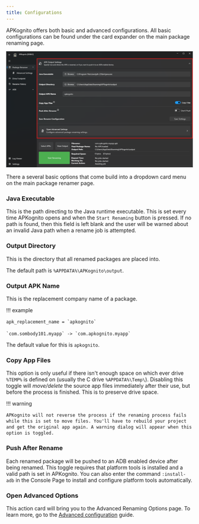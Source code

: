 ```yaml
---
title: Configurations
---
```


<!-- md:meta config | settings.json -->

APKognito offers both basic and advanced configurations. All basic configurations can be found under the card expander on the main package renaming page.

![basic configurations location](images/configurations/basic-configurations-location.png)

There a several basic options that come build into a dropdown card menu on the main package renamer page.

### Java Executable

This is the path directing to the Java runtime executable. This is set every time APKognito opens and when the `Start Renaming` button is pressed.
If no path is found, then this field is left blank and the user will be warned about an invalid Java path when a rename job is attempted.

### Output Directory

<!-- md:meta path | apk_output -->

This is the directory that all renamed packages are placed into.

The default path is `%APPDATA%\APKognito\output`.

### Output APK Name

<!-- md:meta text | apk_replacement_name -->

This is the replacement company name of a package.

!!! example

    apk_replacement_name = `apkognito`

    `com.sombody101.myapp` -> `com.apkognito.myapp`

The default value for this is `apkognito`.

### Copy App Files

<!-- md:meta toggle | copy_when_renaming -->

This option is only useful if there isn't enough space on which ever drive `%TEMP%` is defined on (usually the C drive `%APPDATA%\Temp\`). Disabling this toggle will _move/delete_ the source app files immediately after their use, but before the process is finished. This is to preserve drive space.

!!! warning

    APKognito will not reverse the process if the renaming process fails while this is set to move files. You'll have to rebuild your project and get the original app again. A warning dialog will appear when this option is toggled.

### Push After Rename

<!-- md:meta toggle | push_after_rename -->

Each renamed package will be pushed to an ADB enabled device after being renamed. This toggle requires that platform tools is installed and a valid path is set in APKognito. You can also enter the command `:install-adb` in the Console Page to install and configure platform tools automatically.

### Open Advanced Options

<!-- md:meta page -->

This action card will bring you to the Advanced Renaming Options page. To learn more, go to the [Advanced configuration](advanced/advanced_package_configurations.md) guide.
